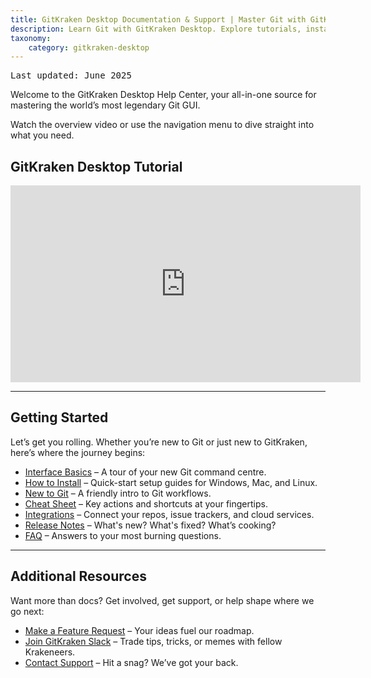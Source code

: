 ```yaml
---
title: GitKraken Desktop Documentation & Support | Master Git with GitKraken
description: Learn Git with GitKraken Desktop. Explore tutorials, installation guides, Git basics, integrations, release notes, FAQs, and more from the GitKraken Help Center.
taxonomy:
    category: gitkraken-desktop
---
```


<kbd>Last updated: June 2025</kbd>

Welcome to the GitKraken Desktop Help Center, your all-in-one source for mastering the world’s most legendary Git GUI.

Watch the overview video or use the navigation menu to dive straight into what you need. 

## GitKraken Desktop Tutorial

<div class='embed-container embed-container--16-9'>
    <iframe width='560' height='315' src='https://www.youtube.com/embed/LBlijN29gb8?rel=0&vq=hd1080' frameborder='0' allowfullscreen title="GitKraken Desktop tutorial video"></iframe>
</div>

---

## Getting Started

Let’s get you rolling. Whether you’re new to Git or just new to GitKraken, here’s where the journey begins:

- [Interface Basics](/gitkraken-desktop/interface/) – A tour of your new Git command centre.
- [How to Install](/gitkraken-desktop/how-to-install/) – Quick-start setup guides for Windows, Mac, and Linux.
- [New to Git](/gitkraken-desktop/guide/) – A friendly intro to Git workflows.
- [Cheat Sheet](https://www.gitkraken.com/pdfs/gitkraken-git-gui-cheat-sheet?product=gitkraken&source=help_center) – Key actions and shortcuts at your fingertips.
- [Integrations](/gitkraken-desktop/integrations/) – Connect your repos, issue trackers, and cloud services.
- [Release Notes](/gitkraken-desktop/current/) – What's new? What's fixed? What’s cooking?
- [FAQ](/gitkraken-desktop/faq/) – Answers to your most burning questions.

---

## Additional Resources

Want more than docs? Get involved, get support, or help shape where we go next:

- [Make a Feature Request](https://feedback.gitkraken.com/?product=gitkraken&source=help_center) – Your ideas fuel our roadmap. 
- [Join GitKraken Slack](https://www.gitkraken.com/join-slack-community?product=gitkraken&source=help_center) – Trade tips, tricks, or memes with fellow Krakeneers.
- [Contact Support](https://help.gitkraken.com/gitkraken-desktop/contact-support?product=gitkraken&source=help_center) – Hit a snag? We’ve got your back.
